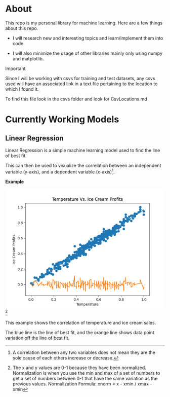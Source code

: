 # About
This repo is my personal library for machine learning.
Here are a few things about this repo.

- I will research new and interesting topics and learn/implement them into code.

- I will also minimize the usage of other libraries mainly only using numpy and matplotlib.

>[!IMPORTANT]
>Since I will be working with csvs for training and test datasets, any csvs used will
>have an associated link in a text file pertaining to the location to which I found it.
> 
>To find this file look in the csvs folder and look for CsvLocations.md

# Currently Working Models
## Linear Regression
Linear Regression is a simple machine learning model used to find the line of best fit.

This can then be used to visualize the correlation between an independent variable (y-axis), and a dependent variable (x-axis)[^1].
[^1]: A correlation between any two variables does not mean they are the sole cause of each others increase or decrease.

**Example**

![Example](<Screenshot 2024-05-27 212437.png>)[^2]


[^2]: The x and y values are 0-1 because they have been normalized. Normalization is when you use the min and max of a set of numbers to get
a set of numbers between 0-1 that have the same variation as the previous values. 
Normalization Formula: xnorm = x - xmin / xmax - xmin


This example shows the correlation of temperature and ice cream sales.

The blue line is the line of best fit, and the orange line shows data point variation off the line of best fit.
